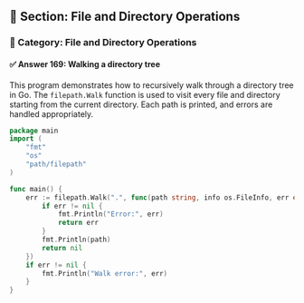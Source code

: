 ## 📘 Section: File and Directory Operations  
### 🔹 Category: File and Directory Operations  
#### ✅ Answer 169: Walking a directory tree

This program demonstrates how to recursively walk through a directory tree in Go. The `filepath.Walk` function is used to visit every file and directory starting from the current directory. Each path is printed, and errors are handled appropriately.

```go
package main
import (
    "fmt"
    "os"
    "path/filepath"
)

func main() {
    err := filepath.Walk(".", func(path string, info os.FileInfo, err error) error {
        if err != nil {
            fmt.Println("Error:", err)
            return err
        }
        fmt.Println(path)
        return nil
    })
    if err != nil {
        fmt.Println("Walk error:", err)
    }
}
```
